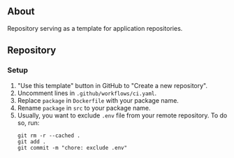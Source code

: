 ## About

Repository serving as a template for application repositories.

## Repository

### Setup

1. "Use this template" button in GitHub to "Create a new repository".
1. Uncomment lines in `.github/workflows/ci.yaml`.
1. Replace `package` in `Dockerfile` with your package name.
1. Rename `package` in `src` to your package name.
1. Usually, you want to exclude `.env` file from your remote repository. To do so, run:
   ```shell
   git rm -r --cached .
   git add .
   git commit -m "chore: exclude .env"
   ```
